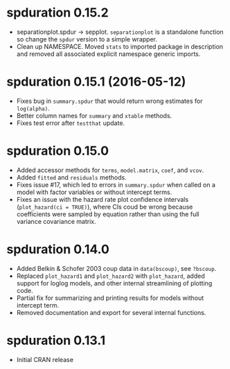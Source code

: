 # spduration 0.15.2

* separationplot.spdur -> sepplot. `separationplot` is a standalone function so change the `spdur` version to a simple wrapper. 
* Clean up NAMESPACE. Moved `stats` to imported package in description and removed all associated explicit namespace generic imports. 

# spduration 0.15.1 (2016-05-12)

* Fixes bug in `summary.spdur` that would return wrong estimates for `log(alpha)`.
* Better column names for `summary` and `xtable` methods.
* Fixes test error after `testthat` update.

# spduration 0.15.0

* Added accessor methods for `terms`, `model.matrix`, `coef`, and `vcov`. 
* Added `fitted` and `residuals` methods.
* Fixes issue #17, which led to errors in `summary.spdur` when called on a model 
with factor variables or without intercept terms. 
* Fixes an issue with the hazard rate plot confidence intervals (`plot_hazard(ci = TRUE)`), where CIs coud be wrong because coefficients were sampled by equation rather than using the full variance covariance matrix.

# spduration 0.14.0

* Added Belkin & Schofer 2003 coup data in `data(bscoup)`, see `?bscoup`. 
* Replaced `plot_hazard1` and `plot_hazard2` with `plot_hazard`, added support for loglog models, and other internal streamlining of plotting code. 
* Partial fix for summarizing and printing results for models without intercept term.
* Removed documentation and export for several internal functions.

# spduration 0.13.1

* Initial CRAN release
